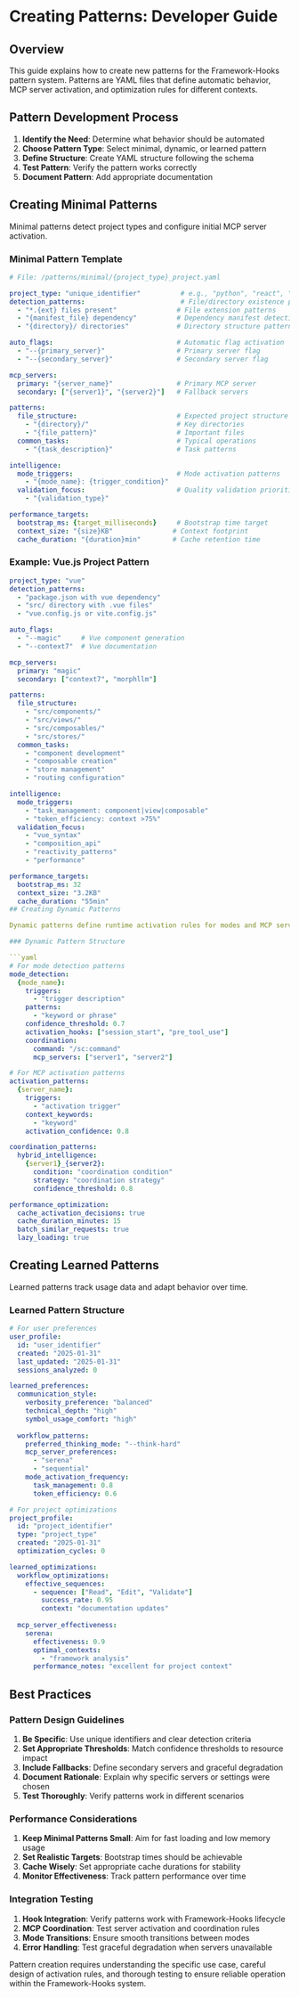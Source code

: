 # Creating Patterns: Developer Guide

## Overview

This guide explains how to create new patterns for the Framework-Hooks pattern system. Patterns are YAML files that define automatic behavior, MCP server activation, and optimization rules for different contexts.

## Pattern Development Process

1. **Identify the Need**: Determine what behavior should be automated
2. **Choose Pattern Type**: Select minimal, dynamic, or learned pattern
3. **Define Structure**: Create YAML structure following the schema
4. **Test Pattern**: Verify the pattern works correctly
5. **Document Pattern**: Add appropriate documentation

## Creating Minimal Patterns

Minimal patterns detect project types and configure initial MCP server activation.

### Minimal Pattern Template

```yaml
# File: /patterns/minimal/{project_type}_project.yaml

project_type: "unique_identifier"          # e.g., "python", "react", "vue"
detection_patterns:                        # File/directory existence patterns
  - "*.{ext} files present"               # File extension patterns
  - "{manifest_file} dependency"          # Dependency manifest detection
  - "{directory}/ directories"            # Directory structure patterns

auto_flags:                               # Automatic flag activation
  - "--{primary_server}"                  # Primary server flag
  - "--{secondary_server}"                # Secondary server flag

mcp_servers:
  primary: "{server_name}"                # Primary MCP server
  secondary: ["{server1}", "{server2}"]   # Fallback servers

patterns:
  file_structure:                         # Expected project structure
    - "{directory}/"                      # Key directories
    - "{file_pattern}"                    # Important files
  common_tasks:                           # Typical operations
    - "{task_description}"                # Task patterns

intelligence:
  mode_triggers:                          # Mode activation patterns
    - "{mode_name}: {trigger_condition}"
  validation_focus:                       # Quality validation priorities
    - "{validation_type}"

performance_targets:
  bootstrap_ms: {target_milliseconds}     # Bootstrap time target
  context_size: "{size}KB"               # Context footprint
  cache_duration: "{duration}min"        # Cache retention time
```

### Example: Vue.js Project Pattern

```yaml
project_type: "vue"
detection_patterns:
  - "package.json with vue dependency"
  - "src/ directory with .vue files"
  - "vue.config.js or vite.config.js"

auto_flags:
  - "--magic"     # Vue component generation
  - "--context7"  # Vue documentation

mcp_servers:
  primary: "magic"
  secondary: ["context7", "morphllm"]

patterns:
  file_structure:
    - "src/components/"
    - "src/views/"
    - "src/composables/"
    - "src/stores/"
  common_tasks:
    - "component development"
    - "composable creation"
    - "store management"
    - "routing configuration"

intelligence:
  mode_triggers:
    - "task_management: component|view|composable"
    - "token_efficiency: context >75%"
  validation_focus:
    - "vue_syntax"
    - "composition_api"
    - "reactivity_patterns"
    - "performance"

performance_targets:
  bootstrap_ms: 32
  context_size: "3.2KB"
  cache_duration: "55min"
## Creating Dynamic Patterns

Dynamic patterns define runtime activation rules for modes and MCP servers.

### Dynamic Pattern Structure

```yaml
# For mode detection patterns
mode_detection:
  {mode_name}:
    triggers:
      - "trigger description"
    patterns:
      - "keyword or phrase"
    confidence_threshold: 0.7
    activation_hooks: ["session_start", "pre_tool_use"]
    coordination:
      command: "/sc:command"
      mcp_servers: ["server1", "server2"]

# For MCP activation patterns  
activation_patterns:
  {server_name}:
    triggers:
      - "activation trigger"
    context_keywords:
      - "keyword"
    activation_confidence: 0.8

coordination_patterns:
  hybrid_intelligence:
    {server1}_{server2}:
      condition: "coordination condition"
      strategy: "coordination strategy"
      confidence_threshold: 0.8

performance_optimization:
  cache_activation_decisions: true
  cache_duration_minutes: 15
  batch_similar_requests: true
  lazy_loading: true
```

## Creating Learned Patterns

Learned patterns track usage data and adapt behavior over time.

### Learned Pattern Structure

```yaml
# For user preferences
user_profile:
  id: "user_identifier"
  created: "2025-01-31"
  last_updated: "2025-01-31" 
  sessions_analyzed: 0

learned_preferences:
  communication_style:
    verbosity_preference: "balanced"
    technical_depth: "high"
    symbol_usage_comfort: "high"
    
  workflow_patterns:
    preferred_thinking_mode: "--think-hard"
    mcp_server_preferences:
      - "serena"
      - "sequential"
    mode_activation_frequency:
      task_management: 0.8
      token_efficiency: 0.6

# For project optimizations  
project_profile:
  id: "project_identifier"
  type: "project_type"
  created: "2025-01-31"
  optimization_cycles: 0

learned_optimizations:
  workflow_optimizations:
    effective_sequences:
      - sequence: ["Read", "Edit", "Validate"]
        success_rate: 0.95
        context: "documentation updates"
  
  mcp_server_effectiveness:
    serena:
      effectiveness: 0.9
      optimal_contexts:
        - "framework analysis"
      performance_notes: "excellent for project context"
```

## Best Practices

### Pattern Design Guidelines

1. **Be Specific**: Use unique identifiers and clear detection criteria
2. **Set Appropriate Thresholds**: Match confidence thresholds to resource impact
3. **Include Fallbacks**: Define secondary servers and graceful degradation
4. **Document Rationale**: Explain why specific servers or settings were chosen
5. **Test Thoroughly**: Verify patterns work in different scenarios

### Performance Considerations

1. **Keep Minimal Patterns Small**: Aim for fast loading and low memory usage
2. **Set Realistic Targets**: Bootstrap times should be achievable
3. **Cache Wisely**: Set appropriate cache durations for stability
4. **Monitor Effectiveness**: Track pattern performance over time

### Integration Testing

1. **Hook Integration**: Verify patterns work with Framework-Hooks lifecycle
2. **MCP Coordination**: Test server activation and coordination rules
3. **Mode Transitions**: Ensure smooth transitions between modes
4. **Error Handling**: Test graceful degradation when servers unavailable

Pattern creation requires understanding the specific use case, careful design of activation rules, and thorough testing to ensure reliable operation within the Framework-Hooks system.
